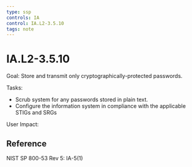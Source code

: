 ```yaml
---
type: ssp
controls: IA
control: IA.L2-3.5.10
tags: note
---
```


# IA.L2-3.5.10

Goal: Store and transmit only cryptographically-protected passwords.

Tasks:

- Scrub system for any passwords stored in plain text.
- Configure the information system in compliance with the applicable STIGs and SRGs

User Impact:

## Reference

NIST SP 800-53 Rev 5: IA-5(1)